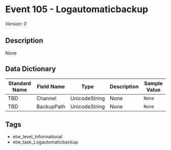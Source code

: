 # Event 105 - Logautomaticbackup
###### Version: 0

## Description
None

## Data Dictionary
|Standard Name|Field Name|Type|Description|Sample Value|
|---|---|---|---|---|
|TBD|Channel|UnicodeString|None|`None`|
|TBD|BackupPath|UnicodeString|None|`None`|

## Tags
* etw_level_Informational
* etw_task_Logautomaticbackup